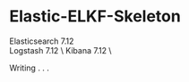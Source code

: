 # Elastic-ELKF-Skeleton

Elasticsearch 7.12 \
Logstash      7.12 \ 
Kibana        7.12 \

Writing . . . 
